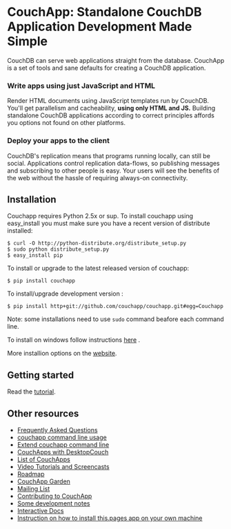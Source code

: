 # CouchApp: Standalone CouchDB Application Development Made Simple

CouchDB can serve web applications straight from the database. CouchApp is a set of tools and sane defaults for
creating a CouchDB application.

### Write apps using just JavaScript and HTML

Render HTML documents using JavaScript templates run by CouchDB. You'll get parallelism and cacheability, **using only HTML and JS.** Building standalone CouchDB applications according to correct principles affords you options not found on other platforms.

### Deploy your apps to the client

CouchDB's replication means that programs running locally, can still be social. Applications control replication data-flows, so publishing messages and subscribing to other people is easy. Your users will see the benefits of the web without the hassle of requiring always-on connectivity.

## Installation

Couchapp requires Python 2.5x or sup. To install couchapp using
easy_install you must make sure you have a recent version of distribute installed:

    $ curl -O http://python-distribute.org/distribute_setup.py
    $ sudo python distribute_setup.py
    $ easy_install pip

To install or upgrade to the latest released version of couchapp:

    $ pip install couchapp

To install/upgrade development version :
   
    $ pip install http+git://github.com/couchapp/couchapp.git#egg=Couchapp

Note: some installations need to use `sudo` command beafore each command line.

To install on windows follow instructions
[here](http://www.couchapp.org/page/windows-python-installers) .

More installion options on the
[website](http://www.couchapp.org/page/installing).

## Getting started

Read the [tutorial](http://www.couchapp.org/page/getting-started).

## Other resources

* [Frequently Asked Questions](http://couchapp.org/page/faq)
* [couchapp command line usage](http://couchapp.org/page/couchapp-usage)
* [Extend couchapp command line](http://couchapp.org/page/couchapp-extend)
* [CouchApps with DesktopCouch](http://couchapp.org/page/desktopcouch)
* [List of CouchApps](http://couchapp.org/page/list-of-couchapps)
* [Video Tutorials and Screencasts](http://couchapp.org/page/videos)
* [Roadmap](http://couchapp.org/page/roadmap)
* [CouchApp Garden](http://couchapp.org/page/garden)
* [Mailing List](http://groups.google.com/group/couchapp)
* [Contributing to CouchApp](http://couchapp.org/page/how-to-contribute)
* [Some development notes](http://couchapp.org/page/development-notes)
* [Interactive Docs](http://couchapp.couchone.com/docs/_design/docs/index.html)
* [Instruction on how to install this.pages app on your own machine](http://couchapp.org/page/pages-install)

